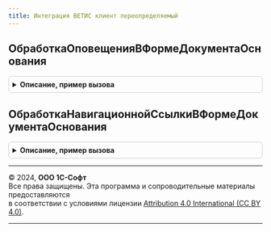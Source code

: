 ```yaml
---
title: Интеграция ВЕТИС клиент переопределяемый
---
```



## ОбработкаОповещенияВФормеДокументаОснования
<details style="margin: 1em 0; padding: 0.5em; border: 1px solid #ccc; border-radius: 6px;">

<summary style="font-weight: bold; cursor: pointer;">Описание, пример вызова</summary>

```bsl

// Устарело. Следует использовать СобытияФормИСКлиентПереопределяемый.ОбработкаОповещенияВФормеДокументаОснования.
// Вызывается при возникновении события ОбработкаОповещения в форме документа-основания.
// В данной процедуре можно переопределить стандартную обработку этого события механизмом ВЕТИС.
// Если процедура переопределена, то необходимо установить параметр СобытиеОбработано в значение Истина.
Процедура ОбработкаОповещенияВФормеДокументаОснования(Форма, Объект, ИмяСобытия, Экспорт
```

Пример вызова
```bsl
ИнтеграцияВЕТИСКлиентПереопределяемый.ОбработкаОповещенияВФормеДокументаОснования(Форма, Объект, ИмяСобытия, );
```
</details>

## ОбработкаНавигационнойСсылкиВФормеДокументаОснования
<details style="margin: 1em 0; padding: 0.5em; border: 1px solid #ccc; border-radius: 6px;">

<summary style="font-weight: bold; cursor: pointer;">Описание, пример вызова</summary>

```bsl

// Вызывается при возникновении события ОбработкаНавигационнойСсылки поля гиперссылки ВЕТИС в форме документа-основания.
// В данной процедуре можно переопределить стандартную обработку этого события механизмом ВЕТИС.
// Если процедура переопределена, то необходимо установить параметр СобытиеОбработано в значение Истина.
Процедура ОбработкаНавигационнойСсылкиВФормеДокументаОснования(Форма, Объект, Экспорт
```

Пример вызова
```bsl
ИнтеграцияВЕТИСКлиентПереопределяемый.ОбработкаНавигационнойСсылкиВФормеДокументаОснования(Форма, Объект, );
```
</details>

---

© 2024, **ООО 1С-Софт**  
Все права защищены. Эта программа и сопроводительные материалы предоставляются  
в соответствии с условиями лицензии [Attribution 4.0 International (CC BY 4.0)](https://creativecommons.org/licenses/by/4.0/legalcode).

---

